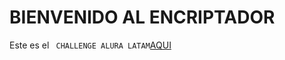 # BIENVENIDO AL ENCRIPTADOR

Este es el ```` CHALLENGE ALURA LATAM````[AQUI](https://benjamintech86.github.io/encriptador-alura-v-1/)

